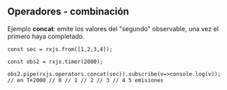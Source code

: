 ## Operadores - combinación

Ejemplo **concat**: emite los valores del "segundo" observable, una vez el primero haya completado.

```
const sec = rxjs.from([1,2,3,4]);

const obs2 = rxjs.timer(2000);

obs2.pipe(rxjs.operators.concat(sec)).subscribe(v=>console.log(v));
// en T+2000 // 0 // 1 // 2 // 3 // 4 5 emisiones
```

